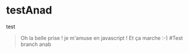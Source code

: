 # testAnad
test
> Oh la belle prise !
je m'amuse en javascript !
> Et ça marche :-)
#Test branch anab